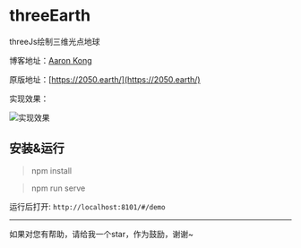 # threeEarth
threeJs绘制三维光点地球

博客地址：[Aaron Kong]()

原版地址：[https://2050.earth/](https://2050.earth/)

实现效果：

![实现效果](https://pic.downk.cc/item/5fbf603c15e77190840818ff.gif)


## 安装&运行
> npm install

> npm run serve

运行后打开: `http://localhost:8101/#/demo`

---
如果对您有帮助，请给我一个star，作为鼓励，谢谢~
